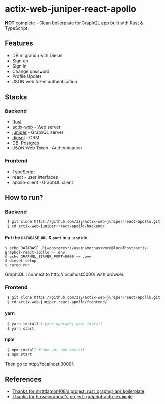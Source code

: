 # actix-web-juniper-react-apollo

**NOT** complete - Clean boilerplate for GraphQL app built with Rust & TypeScript.

## Features

- DB migration with Diesel
- Sign up
- Sign in
- Change password
- Profile Update
- JSON web token authentication

## Stacks

### Backend

- [Rust](https://www.rust-lang.org/zh-CN/)
- [actix-web](https://github.com/actix/actix-web) - Web server
- [juniper](https://github.com/graphql-rust/juniper) - GraphQL server
- [diesel](https://github.com/diesel-rs/diesel) - ORM
- DB: Postgres
- JSON Web Token : Authentication

### Frontend

- TypeScript
- react - user interfaces
- apollo-client - GraphQL client

## How to run?

### Backend

``` Bash
 $ git clone https://github.com/zzy/actix-web-juniper-react-apollo.git
 $ cd actix-web-juniper-react-apollo/backend/
```

#### Put the `DATABASE_URL` & `port` in a `.env` file.

``` Shell
$ echo DATABASE_URL=postgres://username:password@localhost/actix-graphql-react-apollo > .env
$ echo GRAPHQL_SERVER_PORT=5000 >> .env
$ diesel setup
$ cargo run
```

GraphiQL : connect to http://localhost:5000/ with browser.

### Frontend

``` Bash
 $ git clone https://github.com/zzy/actix-web-juniper-react-apollo.git
 $ cd actix-web-juniper-react-apollo/frontend/
```

#### yarn

``` Bash
 $ yarn install # yarn upgrade; yarn install
 $ yarn start
```

#### npm

``` Bash
 $ npm install # npm up; npm install
 $ npm start
```

Then go to http://localhost:3000/.

## References

- [Thanks for mattdamon108's project: rust_graphql_api_boilerplate](https://github.com/mattdamon108/rust_graphql_api_boilerplate)
- [Thanks for husseinraoouf's project: graphql-actix-example](https://github.com/husseinraoouf/graphql-actix-example)
